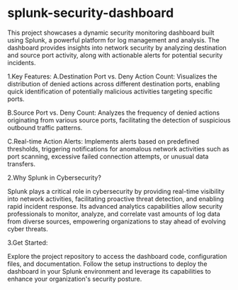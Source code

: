 # splunk-security-dashboard
This project showcases a dynamic security monitoring dashboard built using Splunk, a powerful platform for log management and analysis. The dashboard provides insights into network security by analyzing destination and source port activity, along with actionable alerts for potential security incidents.  

1.Key Features:
A.Destination Port vs. Deny Action Count: Visualizes the distribution of denied actions across different destination ports, enabling quick identification of potentially malicious activities targeting specific ports.

B.Source Port vs. Deny Count: Analyzes the frequency of denied actions originating from various source ports, facilitating the detection of suspicious outbound traffic patterns.

C.Real-time Action Alerts: Implements alerts based on predefined thresholds, triggering notifications for anomalous network activities such as port scanning, excessive failed connection attempts, or unusual data transfers.

2.Why Splunk in Cybersecurity?

Splunk plays a critical role in cybersecurity by providing real-time visibility into network activities, facilitating proactive threat detection, and enabling rapid incident response. Its advanced analytics capabilities allow security professionals to monitor, analyze, and correlate vast amounts of log data from diverse sources, empowering organizations to stay ahead of evolving cyber threats.

3.Get Started:

Explore the project repository to access the dashboard code, configuration files, and documentation. Follow the setup instructions to deploy the dashboard in your Splunk environment and leverage its capabilities to enhance your organization's security posture.
